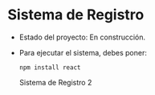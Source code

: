 <h1>Sistema de Registro</h1>

- Estado del proyecto: En construcción.

- Para ejecutar el sistema, debes poner:

  ```npm install react```

  Sistema de Registro 2
